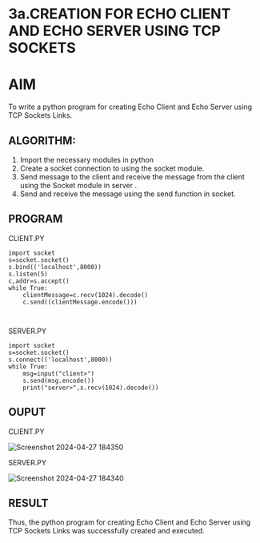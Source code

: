# 3a.CREATION FOR ECHO CLIENT AND ECHO SERVER USING TCP SOCKETS
# AIM
To write a python program for creating Echo Client and Echo Server using TCP
Sockets Links.
## ALGORITHM:
1. Import the necessary modules in python
2. Create a socket connection to using the socket module.
3. Send message to the client and receive the message from the client using the Socket module in
 server .
4. Send and receive the message using the send function in socket.
## PROGRAM
CLIENT.PY

```
import socket
s=socket.socket()
s.bind(('localhost',8000))
s.listen(5)
c,addr=s.accept()
while True:
    clientMessage=c.recv(1024).decode()
    c.send((clientMessage.encode()))



```
SERVER.PY
```
import socket
s=socket.socket()
s.connect(('localhost',8000))
while True:
    msg=input("client>")
    s.send(msg.encode())
    print("server>",s.recv(1024).decode())

```
## OUPUT

CLIENT.PY


![Screenshot 2024-04-27 184350](https://github.com/ZafreenJagir/3a.Sockets_Creation_for_Echo_Client_and_Echo_Server/assets/144870573/08e70951-9936-4e5c-bcae-502a22d5ccb5)



SERVER.PY

![Screenshot 2024-04-27 184340](https://github.com/ZafreenJagir/3a.Sockets_Creation_for_Echo_Client_and_Echo_Server/assets/144870573/d3e393e7-6965-45ee-9cfb-af5329524663)



## RESULT
Thus, the python program for creating Echo Client and Echo Server using TCP Sockets Links 
was successfully created and executed.
